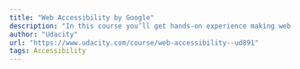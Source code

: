 ```yaml
---
title: "Web Accessibility by Google"
description: "In this course you’ll get hands-on experience making web applications accessible."
author: "Udacity"
url: "https://www.udacity.com/course/web-accessibility--ud891"
tags: Accessibility
---
```

